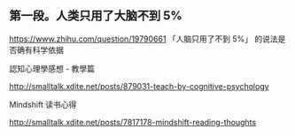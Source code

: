 ## 第一段。人类只用了大脑不到 5%

https://www.zhihu.com/question/19790661 「人脑只用了不到 5%」 的说法是否确有科学依据


認知心理學感想 - 教學篇

http://smalltalk.xdite.net/posts/879031-teach-by-cognitive-psychology

Mindshift 读书心得

http://smalltalk.xdite.net/posts/7817178-mindshift-reading-thoughts